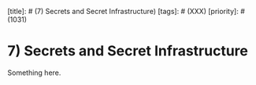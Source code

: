 [title]: # (7) Secrets and Secret Infrastructure)
[tags]: # (XXX)
[priority]: # (1031)
# 7) Secrets and Secret Infrastructure
Something here.
